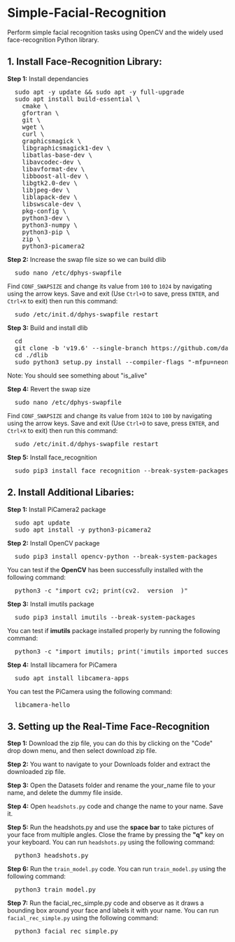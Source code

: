 # Simple-Facial-Recognition
Perform simple facial recognition tasks using OpenCV and the widely used face-recognition Python library. 

## 1. Install Face-Recognition Library: 

**Step 1:** Install dependancies

<pre>
  sudo apt -y update && sudo apt -y full-upgrade
  sudo apt install build-essential \
    cmake \
    gfortran \
    git \
    wget \
    curl \
    graphicsmagick \
    libgraphicsmagick1-dev \
    libatlas-base-dev \
    libavcodec-dev \
    libavformat-dev \
    libboost-all-dev \
    libgtk2.0-dev \
    libjpeg-dev \
    liblapack-dev \
    libswscale-dev \
    pkg-config \
    python3-dev \
    python3-numpy \
    python3-pip \
    zip \
    python3-picamera2
</pre>

**Step 2:** Increase the swap file size so we can build dlib

<pre>
  sudo nano /etc/dphys-swapfile
</pre>

Find `CONF_SWAPSIZE` and change its value from `100` to `1024` by navigating using the arrow keys. Save and exit (Use `Ctrl+O` to save, press `ENTER`, and `Ctrl+X` to exit) then run this command:

<pre>
  sudo /etc/init.d/dphys-swapfile restart
</pre>

**Step 3:** Build and install dlib
<pre>
  cd
  git clone -b 'v19.6' --single-branch https://github.com/davisking/dlib.git
  cd ./dlib
  sudo python3 setup.py install --compiler-flags "-mfpu=neon"
</pre>

Note: You should see something about "is_alive"

**Step 4:** Revert the swap size
<pre>
  sudo nano /etc/dphys-swapfile
</pre>
Find `CONF_SWAPSIZE` and change its value from `1024` to `100` by navigating using the arrow keys. Save and exit (Use `Ctrl+O` to save, press `ENTER`, and `Ctrl+X` to exit) then run this command:

<pre>
  sudo /etc/init.d/dphys-swapfile restart
</pre>

**Step 5:** Install face_recognition

<pre>
  sudo pip3 install face_recognition --break-system-packages
</pre>

## 2. Install Additional Libaries: 

**Step 1:** Install PiCamera2 package

<pre>
  sudo apt update
  sudo apt install -y python3-picamera2
</pre>  


**Step 2:** Install OpenCV package

<pre>
  sudo pip3 install opencv-python --break-system-packages
</pre>

You can test if the **OpenCV** has been successfully installed with the following command: 

<pre>
  python3 -c "import cv2; print(cv2.__version__)"
</pre>

**Step 3:** Install imutils package
<pre>
  sudo pip3 install imutils --break-system-packages
</pre>

You can test if **imutils** package installed properly by running the following command: 

<pre>
  python3 -c "import imutils; print('imutils imported successfully')"
</pre>

**Step 4:** Install libcamera for PiCamera

<pre>
  sudo apt install libcamera-apps
</pre>

You can test the PiCamera using the following command:

<pre>
  libcamera-hello
</pre>

## 3. Setting up the Real-Time Face-Recognition
**Step 1:** Download the zip file, you can do this by clicking on the "Code" drop down menu, and then select download zip file.

**Step 2:** You want to navigate to your Downloads folder and extract the downloaded zip file.

**Step 3:** Open the Datasets folder and rename the your_name file to your name, and delete the dummy file inside. 

**Step 4:** Open `headshots.py` code and change the name to your name. Save it. 

**Step 5:** Run the headshots.py and use the **space bar** to take pictures of your face from multiple angles. Close the frame by pressing the **"q"** key on your keyboard. You can run `headshots.py` using the following command:

<pre>
  python3 headshots.py
</pre>

**Step 6:** Run the `train_model.py` code. You can run `train_model.py` using the following command:

<pre>
  python3 train_model.py
</pre>


**Step 7:** Run the facial_rec_simple.py code and observe as it draws a bounding box around your face and labels it with your name. You can run `facial_rec_simple.py` using the following command:

<pre>
  python3 facial_rec_simple.py
</pre>
